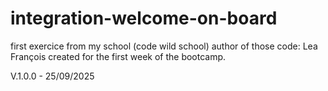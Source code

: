 # integration-welcome-on-board
first exercice from my school (code wild school)
author of those code: Lea François
created for the first week of the bootcamp. 

V.1.0.0 - 25/09/2025
